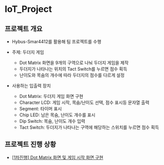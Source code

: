 # IoT_Project

## 프로젝트 개요

- Hybus-Smar4412를 활용해 팀 프로젝트를 수행
- 주제: 두더지 게임
    - Dot Matrix 화면을 9개의 구역으로 나눠 두더지 게임을 제작
    - 두더지가 나타나는 위치의 Tact Switch를 누르면 점수 획득
    - 난이도와 목숨의 개수에 따라 두더지의 점수를 다르게 설정

- 사용하는 입출력 장치
    - Dot Matrix: 두더지 게임 화면 구현
    - Character LCD: 게임 시작, 목숨/난이도 선택, 점수 표시등 문자열 출력
    - Segment: 타이머 표시
    - Chip LED: 남은 목숨, 난이도 개수를 표시
    - Dip Switch: 목숨, 난이도 개수 입력
    - Tact Switch: 두더지가 나타나는 구역에 해당하는 스위치를 누르면 점수 획득

## 프로젝트 진행 상황
* [[1차진행] Dot Matrix 화면 및 게임 시작 화면 구현]()

